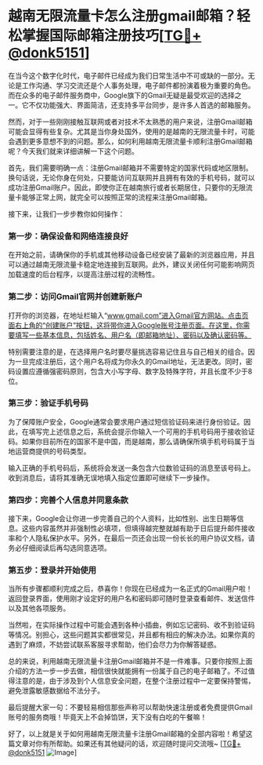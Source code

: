 # 越南无限流量卡怎么注册gmail邮箱？轻松掌握国际邮箱注册技巧[[TG💪+ @donk5151](https://t.me/s/donk5151)]

在当今这个数字化时代，电子邮件已经成为我们日常生活中不可或缺的一部分。无论是工作沟通、学习交流还是个人事务处理，电子邮件都扮演着极为重要的角色。而在众多的电子邮件服务商中，Google旗下的Gmail无疑是最受欢迎的选择之一。它不仅功能强大、界面简洁，还支持多平台同步，是许多人首选的邮箱服务。

然而，对于一些刚刚接触互联网或者对技术不太熟悉的用户来说，注册Gmail邮箱可能会显得有些复杂。尤其是当你身处国外，使用的是越南的无限流量卡时，可能会遇到更多意想不到的问题。那么，如何利用越南无限流量卡顺利注册Gmail邮箱呢？今天我们就来详细讲解一下这个问题。

首先，我们需要明确一点：注册Gmail邮箱并不需要特定的国家代码或地区限制。换句话说，无论你身在何处，只要能访问互联网并且拥有有效的手机号码，就可以成功注册Gmail账户。因此，即使你正在越南旅行或者长期居住，只要你的无限流量卡能够正常上网，就完全可以按照正常的流程来注册Gmail邮箱。

接下来，让我们一步步教你如何操作：

### 第一步：确保设备和网络连接良好

在开始之前，请确保你的手机或其他移动设备已经安装了最新的浏览器应用，并且可以通过越南无限流量卡稳定地连接到互联网。此外，建议关闭任何可能影响网页加载速度的后台程序，以提高注册过程的流畅性。

### 第二步：访问Gmail官网并创建新账户

打开你的浏览器，在地址栏输入“www.gmail.com”进入Gmail官方网站。点击页面右上角的“创建账户”按钮，这将带你进入Google账号注册页面。在这里，你需要填写一些基本信息，包括姓名、用户名（即邮箱地址）、密码以及确认密码等。

特别需要注意的是，在选择用户名时要尽量挑选容易记住且与自己相关的组合。因为一旦完成注册后，这个用户名将成为你永久的Gmail地址，无法更改。同时，密码设置应遵循强密码原则，包含大小写字母、数字及特殊字符，并且长度不少于8位。

### 第三步：验证手机号码

为了保障账户安全，Google通常会要求用户通过短信验证码来进行身份验证。因此，在填写完上述信息之后，系统会提示你输入一个可用的手机号码用于接收验证码。如果你目前所在的国家不是中国，而是越南，那么请确保所填手机号码属于当地运营商提供的号码类型。

输入正确的手机号码后，系统将会发送一条包含六位数验证码的消息至该号码上。收到消息后，请将其准确无误地填入指定位置即可继续下一步操作。

### 第四步：完善个人信息并同意条款

接下来，Google会让你进一步完善自己的个人资料，比如性别、出生日期等信息。这些内容虽然并非强制性必填项，但填得越完整就越有助于日后提升邮件接收率和个人隐私保护水平。另外，在最后一页还会出现一份长长的用户协议文档，请务必仔细阅读后再勾选同意选项。

### 第五步：登录并开始使用

当所有步骤都顺利完成之后，恭喜你！你现在已经成为一名正式的Gmail用户啦！返回登录界面，使用刚才设定好的用户名和密码即可随时登录查看邮件、发送信件以及其他各项服务。

当然啦，在实际操作过程中可能会遇到各种小插曲，例如忘记密码、收不到验证码等情况。别担心，这些问题其实都很常见，并且都有相应的解决办法。如果你真的遇到了麻烦，不妨尝试联系客服寻求帮助，他们会尽力为你解答疑惑。

总的来说，利用越南无限流量卡注册Gmail邮箱并不是一件难事。只要你按照上面介绍的方法一步一步去做，相信很快就能拥有一份属于自己的电子邮箱了。不过值得注意的是，由于涉及到个人信息安全问题，在整个注册过程中一定要保持警惕，避免泄露敏感数据给不法分子。

最后提醒大家一句：不要轻易相信那些声称可以帮助快速注册或者免费提供Gmail账号的服务商哦！毕竟天上不会掉馅饼，天下没有白吃的午餐嘛！

好了，以上就是关于如何用越南无限流量卡注册Gmail邮箱的全部内容啦！希望这篇文章对你有所帮助。如果还有其他疑问的话，欢迎随时提问交流哦~ [[TG💪+ @donk5151](https://t.me/s/donk5151) ![Image](https://i.postimg.cc/rwNCRYN7/Snipaste-2025-04-30-17-27-05.png)]